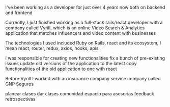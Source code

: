 I've been working as a developer for just over 4 years now
both on backend and frontend

Currently, I just finished working as a full-stack rails/react developer
with a company called Vyrill, which is an online Video Search & Analytics application that matches influencers and video content with businesses

The technologies I used included Ruby on Rails, react and its ecosystem, I mean react, router, redux, axios, hooks, apis

I was responsible for creating new functionalities
fix a bunch of pre-existing issues
update old versions of the application to the latest
copy functionalities of the old application to one with react

Before Vyrill I worked with an insurance company service company called GNP Seguros


planear clases
dar clases
comunidad espacio para asesorias
feedback retrospectivas

